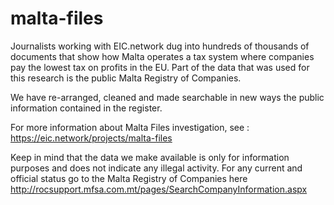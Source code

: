 # malta-files

Journalists working with EIC.network dug into hundreds of thousands of
documents that show how Malta operates a tax system where companies pay
the lowest tax on profits in the EU. Part of the data that was used for
this research is the public Malta Registry of Companies.

We have re-arranged, cleaned and made searchable in new ways the public
information contained in the register.

For more information about Malta Files investigation, see : https://eic.network/projects/malta-files 

Keep in mind that the data we make available is only for information
purposes and does not indicate any illegal activity. For any current and
official status go to the Malta Registry of Companies here
http://rocsupport.mfsa.com.mt/pages/SearchCompanyInformation.aspx
